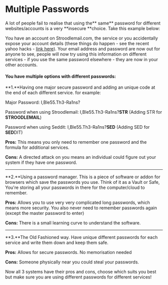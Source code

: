 # Multiple Passwords

A lot of  people fail to realise that using the** same** password for different websites/accounts is a very **insecure **choice. Take this example below:

You have an account on Stroodlemail.com, the service or you accidentally expose your account details \(these things do happen - see the recent yahoo hacks - [link here](https://en.wikipedia.org/wiki/Yahoo!_data_breaches)\). Your email address and password are now out for anyone to see, people will now try using this information on different services - if you use the same password elsewhere - they are now in your other accounts.

#### You have multiple options with different passwords:

**1.**Having one major secure password and adding an unique code at the end of each different service. for example:

Major Password: I,Ble55.Th3-Ra1ns?

Password when using Stroodlemail: I,Ble55.Th3-Ra1ns?**STR** \(Adding STR for **STROODLEMAIL**\)

Password when using Seddit: I,Ble55.Th3-Ra1ns?**SED** \(Adding SED for **SED**DIT\)

**Pros:** This means you only need to remember one password and the formula for additional services.

**Cons:** A directed attack on you means an individual could figure out your system if they have one password.

---

**2.**Using a password manager. This is a piece of software or addon for browsers which save the passwords you use. Think of it as a Vault or Safe, You're storing all your passwords in there for the computer/cloud to remember.

**Pros:** Allows you to use very very complicated long passwords, which means more security. You also never need to remember passwords again \(except the master password to enter\)

**Cons:** There is a small learning curve to understand the software.

---

**3.**The Old Fashioned way. Have unique different passwords for each service and write them down and keep them safe.

**Pros:** Allows for secure passwords. No memorisation needed

**Cons:** Someone physically near you could steal your passwords.

Now all 3 systems have their pros and cons, choose which suits you best but make sure you are using different passwords for different services!

